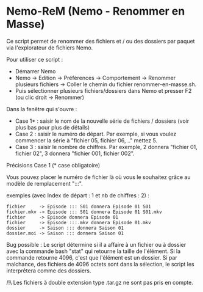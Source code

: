 # Nemo-ReM (Nemo - Renommer en Masse)

Ce script permet de renommer des fichiers et / ou des dossiers par paquet via l'explorateur de fichiers Nemo.

Pour utiliser ce script :

  - Démarrer Nemo
  - Nemo -> Edition -> Préférences -> Comportement -> Renommer plusieurs fichiers -> Coller le chemin du fichier renommer-en-masse.sh.
  - Puis sélectionner plusieurs fichiers/dossiers dans Nemo et presser F2 (ou clic droit -> Renommer)

Dans la fenêtre qui s'ouvre :

  - Case 1* : saisir le nom de la nouvelle série de fichiers / dossiers (voir plus bas pour plus de détails)
  - Case 2  : saisir le numéro de départ. Par exemple, si vous voulez commencer la série à "fichier 05, fichier 06, .." mettez 5.
  - Case 3  : saisir le nombre de chiffres. Par exemple, 2 donnera "fichier 01, fichier 02", 3 donnera "fichier 001, fichier 002".

Précisions Case 1 (* case obligatoire)

Vous pouvez placer le numéro de fichier là où vous le souhaitez grâce au modèle de remplacement ":::".

  exemples (avec Index de départ : 1 et nb de chiffres : 2) :
  
    fichier     -> Episode ::: S01 donnera Episode 01 S01
    fichier.mkv -> Episode ::: S01 donnera Episode 01 S01.mkv
    fichier     -> Episode donnera Episode 01
    fichier     -> Episode :::.mkv donnera Episode 01.mkv
    dossier     -> Saison ::: donnera Saison 01
    dossier.moi -> Saison ::: donnera Saison 01
    
Bug possible : Le script détermine si il a affaire à un fichier ou à dossier avec la commande bash "stat" qui retourne la taille de l'élément.
Si la commande retourne 4096, c'est que l'élément est un dossier. Si par malchance, des fichiers de 4096 octets sont dans la sélection, le script les interprêtera comme des dossiers.

/!\ Les fichiers à double extension type .tar.gz ne sont pas pris en compte.
